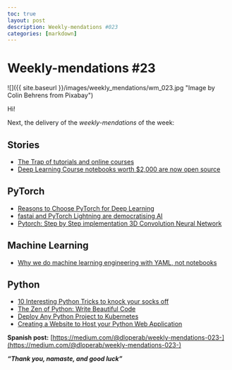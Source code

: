 ```yaml
---
toc: true
layout: post
description: Weekly-mendations #023
categories: [markdown]
---
```

# Weekly-mendations #23

![]({{ site.baseurl }}/images/weekly_mendations/wm_023.jpg "Image by Colin Behrens from Pixabay")

Hi!

Next, the delivery of the *weekly-mendations* of the week:

## Stories

- [The Trap of tutorials and online courses](https://towardsdatascience.com/the-trap-of-tutorials-and-online-courses-2b0c22e0388)
- [Deep Learning Course notebooks worth $2,000 are now open source](https://towardsdatascience.com/deep-learning-course-notebooks-worth-2-000-are-now-open-source-7d6bc759ef47)

## PyTorch

- [Reasons to Choose PyTorch for Deep Learning](https://towardsdatascience.com/reasons-to-choose-pytorch-for-deep-learning-c087e031eaca)
- [fastai and PyTorch Lightning are democratising AI](https://towardsdatascience.com/fastai-and-pytorch-lightning-are-democratising-ai-92318ff224b1)
- [Pytorch: Step by Step implementation 3D Convolution Neural Network](https://towardsdatascience.com/pytorch-step-by-step-implementation-3d-convolution-neural-network-8bf38c70e8b3)

## Machine Learning

- [Why we do machine learning engineering with YAML, not notebooks](https://towardsdatascience.com/why-we-do-machine-learning-engineering-with-yaml-not-notebooks-a2a97f5e04f8)

## Python

- [10 Interesting Python Tricks to knock your socks off](https://towardsdatascience.com/10-interesting-python-tricks-to-knock-your-socks-off-1dd4d8e82101)
- [The Zen of Python: Write Beautiful Code](https://towardsdatascience.com/the-zen-of-python-write-beautiful-code-e36844381ee6)
- [Deploy Any Python Project to Kubernetes](https://towardsdatascience.com/deploy-any-python-project-to-kubernetes-2c6ad4d41f14)
- [Creating a Website to Host your Python Web Application](https://towardsdatascience.com/creating-a-website-to-host-your-python-web-application-f06f694a87e8)

**Spanish post:** [https://medium.com/@dloperab/weekly-mendations-023-](https://medium.com/@dloperab/weekly-mendations-023-)

***“Thank you, namaste, and good luck”***
